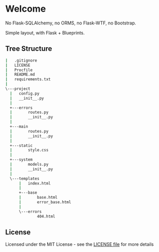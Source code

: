 # Welcome 

No Flask-SQLAlchemy, no ORMS, no Flask-WTF, no Bootstrap.

Simple layout, with Flask + Blueprints.

## Tree Structure

  ```sh
|   .gitignore
|   LICENSE
|   Procfile
|   README.md
|   requirements.txt
|
\---project
    |   config.py
    |   __init__.py
    |
    +---errors
    |       routes.py
    |       __init__.py
    |
    +---main
    |       routes.py
    |       __init__.py
    |
    +---static
    |       style.css
    |
    +---system
    |       models.py
    |       __init__.py
    |
    \---templates
        |   index.html
        |
        +---base
        |       base.html
        |       error_base.html
        |
        \---errors
                404.html
  ```
## License

Licensed under the MIT License - see the [LICENSE file](https://github.com/k9mil/flask-boilerplate/blob/master/LICENSE) for more details